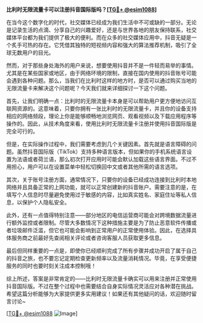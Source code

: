 **比利时无限流量卡可以注册抖音国际版吗？[[TG💪+ @esim1088](https://t.me/s/esim1088)]**

在当今这个数字化的时代，社交媒体已经成为我们生活中不可或缺的一部分。无论是记录生活的点滴、分享自己的兴趣爱好，还是与世界各地的朋友保持联系，社交媒体平台都为我们提供了极大的便利。而在众多的社交媒体应用中，抖音无疑是一个炙手可热的存在。它凭借其独特的短视频内容和强大的算法推荐机制，吸引了全球无数用户的目光。

然而，对于那些身处海外的用户来说，想要使用抖音并不是一件轻而易举的事情。尤其是在某些国家或地区，由于网络环境的限制，直接在国内使用的抖音账号可能会遇到各种问题。那么，当我们在比利时这样的地方时，是否可以通过购买当地的无限流量卡来解决这个问题呢？今天我们就来详细探讨一下这个问题。

首先，让我们明确一点：比利时的无限流量卡本身是可以帮助用户更方便地访问互联网资源的。这意味着，只要你拥有一张比利时的无限流量卡，并且你的设备支持相应的网络频段，理论上你是能够顺畅地浏览网页、观看视频以及下载应用程序等操作的。因此，从技术角度来看，使用比利时无限流量卡注册并使用抖音国际版是完全可行的。

但是，在实际操作过程中，我们需要考虑到几个关键因素。首先就是语言障碍的问题。虽然抖音国际版（TikTok）支持多种语言版本，但如果你的手机系统语言设置为法语或者荷兰语，那么初次打开应用时可能会默认加载这些语言界面。不过不用担心，用户可以在设置菜单中轻松切换回中文或者其他所需的语言选项。

其次，关于账号注册方面，通常情况下，只要你的设备已经成功连接到比利时本地网络并且具备正常的上网功能，就可以正常创建新的抖音账户。需要注意的是，在填写个人信息时尽量避免使用过于敏感的内容，比如真实姓名、家庭住址等私人信息，以保护个人隐私安全。

此外，还有一点值得特别注意——部分地区的电信运营商可能会对跨境数据流量进行额外监控或者限制。尽管大多数情况下这种措施主要是为了防止恶意软件传播或者垃圾邮件泛滥，但它也可能会影响到正常用户的正常使用体验。因此，在选择具体服务商之前最好先查阅相关评论或者咨询客服人员获取更多信息。

最后但同样重要的一点是，即使你已经顺利完成了所有步骤并成功开启了属于自己的抖音之旅，也不要忘记定期检查更新频率以及流量消耗情况。毕竟，在享受便捷服务的同时也要时刻关注成本控制哦！

综上所述，答案是非常肯定的——比利时无限流量卡确实可以用来注册并正常使用抖音国际版。不过在整个过程中也需要结合自身实际情况灵活应对各种潜在挑战。希望这篇分析能够为大家提供更多实用建议！如果还有其他疑问的话，欢迎随时留言讨论~

[[TG💪+ @esim1088](https://t.me/s/esim1088) ![Image](https://i.postimg.cc/4NQfJmqS/Snipaste-2025-05-13-00-14-12.png)]